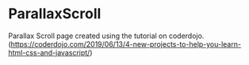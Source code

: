 # ParallaxScroll
Parallax Scroll page created using the tutorial on coderdojo. (https://coderdojo.com/2019/06/13/4-new-projects-to-help-you-learn-html-css-and-javascript/)
